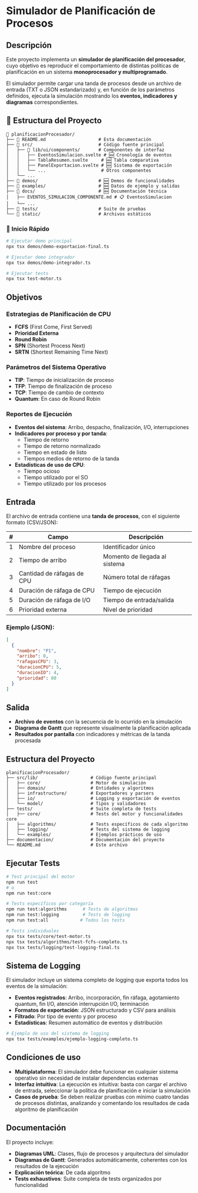 # Simulador de Planificación de Procesos

## Descripción

Este proyecto implementa un **simulador de planificación del procesador**, cuyo objetivo es reproducir el comportamiento de distintas políticas de planificación en un sistema **monoprocesador y multiprogramado**.  

El simulador permite cargar una tanda de procesos desde un archivo de entrada (TXT o JSON estandarizado) y, en función de los parámetros definidos, ejecuta la simulación mostrando los **eventos, indicadores y diagramas** correspondientes.

## 📁 Estructura del Proyecto

```
📁 planificacionProcesador/
├── 📄 README.md                    # Esta documentación
├── 📁 src/                         # Código fuente principal
│   ├── 📁 lib/ui/components/       # Componentes de interfaz
│   │   ├── EventosSimulacion.svelte # 🆕 Cronología de eventos
│   │   ├── TablaResumen.svelte     # 🆕 Tabla comparativa
│   │   ├── PanelExportacion.svelte # 🆕 Sistema de exportación
│   │   └── ...                     # Otros componentes
│   └── ...
├── 📁 demos/                       # 🆕 Demos de funcionalidades
├── 📁 examples/                    # 🆕 Datos de ejemplo y salidas
├── 📁 docs/                        # 🆕 Documentación técnica
│   ├── EVENTOS_SIMULACION_COMPONENTE.md # 📋 EventosSimulacion
│   └── ...
├── 📁 tests/                       # Suite de pruebas
└── 📁 static/                      # Archivos estáticos
```

### 🚀 Inicio Rápido

```bash
# Ejecutar demo principal
npx tsx demos/demo-exportacion-final.ts

# Ejecutar demo integrador
npx tsx demos/demo-integrador.ts

# Ejecutar tests
npx tsx test-motor.ts
```

## Objetivos

### Estrategias de Planificación de CPU
- **FCFS** (First Come, First Served)
- **Prioridad Externa**
- **Round Robin**
- **SPN** (Shortest Process Next)
- **SRTN** (Shortest Remaining Time Next)

### Parámetros del Sistema Operativo
- **TIP**: Tiempo de inicialización de proceso
- **TFP**: Tiempo de finalización de proceso
- **TCP**: Tiempo de cambio de contexto
- **Quantum**: En caso de Round Robin

### Reportes de Ejecución
- **Eventos del sistema**: Arribo, despacho, finalización, I/O, interrupciones
- **Indicadores por proceso y por tanda**:
  - Tiempo de retorno
  - Tiempo de retorno normalizado
  - Tiempo en estado de listo
  - Tiempos medios de retorno de la tanda
- **Estadísticas de uso de CPU**:
  - Tiempo ocioso
  - Tiempo utilizado por el SO
  - Tiempo utilizado por los procesos

## Entrada

El archivo de entrada contiene una **tanda de procesos**, con el siguiente formato (CSV/JSON):

| # | Campo | Descripción |
|---|-------|-------------|
| 1 | Nombre del proceso | Identificador único |
| 2 | Tiempo de arribo | Momento de llegada al sistema |
| 3 | Cantidad de ráfagas de CPU | Número total de ráfagas |
| 4 | Duración de ráfaga de CPU | Tiempo de ejecución |
| 5 | Duración de ráfaga de I/O | Tiempo de entrada/salida |
| 6 | Prioridad externa | Nivel de prioridad |

### Ejemplo (JSON):
```json
[
  {
    "nombre": "P1",
    "arribo": 0,
    "rafagasCPU": 3,
    "duracionCPU": 5,
    "duracionIO": 4,
    "prioridad": 80
  }
]
```

## Salida

- **Archivo de eventos** con la secuencia de lo ocurrido en la simulación
- **Diagrama de Gantt** que represente visualmente la planificación aplicada
- **Resultados por pantalla** con indicadores y métricas de la tanda procesada

## Estructura del Proyecto

```
planificacionProcesador/
├── src/lib/                    # Código fuente principal
│   ├── core/                   # Motor de simulación
│   ├── domain/                 # Entidades y algoritmos
│   ├── infrastructure/         # Exportadores y parsers
│   ├── io/                     # Logging y exportación de eventos
│   └── model/                  # Tipos y validadores
├── tests/                      # Suite completa de tests
│   ├── core/                   # Tests del motor y funcionalidades core
│   ├── algorithms/             # Tests específicos de cada algoritmo
│   ├── logging/                # Tests del sistema de logging
│   └── examples/               # Ejemplos prácticos de uso
├── documentacion/              # Documentación del proyecto
└── README.md                   # Este archivo
```

## Ejecutar Tests

```bash
# Test principal del motor
npm run test
# o
npm run test:core

# Tests específicos por categoría
npm run test:algorithms      # Tests de algoritmos
npm run test:logging         # Tests de logging
npm run test:all            # Todos los tests

# Tests individuales
npx tsx tests/core/test-motor.ts
npx tsx tests/algorithms/test-fcfs-completo.ts
npx tsx tests/logging/test-logging-final.ts
```

## Sistema de Logging

El simulador incluye un sistema completo de logging que exporta todos los eventos de la simulación:

- **Eventos registrados**: Arribo, incorporación, fin ráfaga, agotamiento quantum, fin I/O, atención interrupción I/O, terminación
- **Formatos de exportación**: JSON estructurado y CSV para análisis
- **Filtrado**: Por tipo de evento y por proceso
- **Estadísticas**: Resumen automático de eventos y distribución

```bash
# Ejemplo de uso del sistema de logging
npx tsx tests/examples/ejemplo-logging-completo.ts
```

## Condiciones de uso

- **Multiplataforma**: El simulador debe funcionar en cualquier sistema operativo sin necesidad de instalar dependencias externas
- **Interfaz intuitiva**: La ejecución es intuitiva: basta con cargar el archivo de entrada, seleccionar la política de planificación e iniciar la simulación
- **Casos de prueba**: Se deben realizar pruebas con mínimo cuatro tandas de procesos distintas, analizando y comentando los resultados de cada algoritmo de planificación

## Documentación

El proyecto incluye:

- **Diagramas UML**: Clases, flujo de procesos y arquitectura del simulador
- **Diagramas de Gantt**: Generados automáticamente, coherentes con los resultados de la ejecución
- **Explicación teórica**: De cada algoritmo
- **Tests exhaustivos**: Suite completa de tests organizados por funcionalidad

